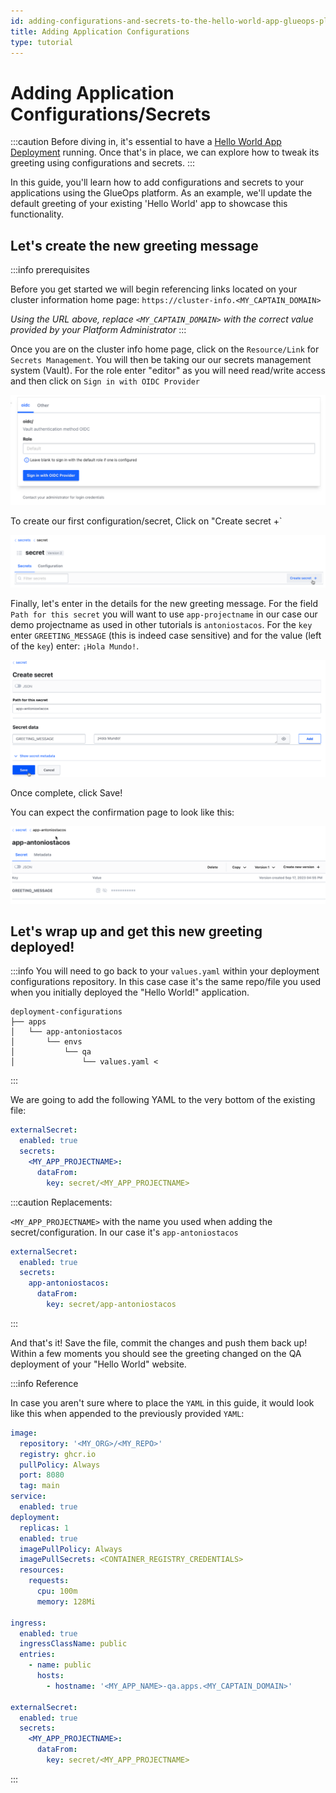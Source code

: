 ```yaml
---
id: adding-configurations-and-secrets-to-the-hello-world-app-glueops-platform
title: Adding Application Configurations
type: tutorial
---
```


# Adding Application Configurations/Secrets
:::caution
Before diving in, it's essential to have a [Hello World App Deployment](../deploy-applications/deploy-hello-world-to-glueops) running. Once that's in place, we can explore how to tweak its greeting using configurations and secrets.
:::

In this guide, you'll learn how to add configurations and secrets to your applications using the GlueOps platform. As an example, we'll update the default greeting of your existing 'Hello World' app to showcase this functionality.

## Let's create the new greeting message

:::info prerequisites

Before you get started we will begin referencing links located on your cluster information home page:
  `https://cluster-info.<MY_CAPTAIN_DOMAIN>`

_Using the URL above, replace `<MY_CAPTAIN_DOMAIN>` with the correct value provided by your Platform Administrator_
:::

Once you are on the cluster info home page, click on the `Resource/Link` for `Secrets Management`. You will then be taking our our secrets management system (Vault). For the role enter "editor" as you will need read/write access and then click on `Sign in with OIDC Provider`

![Alt text](./images/login.png)

To create our first configuration/secret, Click on "Create secret +`

![Alt text](./images/create-secret.png)

Finally, let's enter in the details for the new greeting message. For the field `Path for this secret` you will want to use `app-projectname` in our case our demo projectname as used in other tutorials is `antoniostacos`.
For the `key` enter `GREETING_MESSAGE` (this is indeed case sensitive) and for the value (left of the `key`) enter: `¡Hola Mundo!`. 

![Alt text](./images/create-secret-greeting-message.png)

Once complete, click Save!

You can expect the confirmation page to look like this:

![Alt text](./images/saved-secret.png)

## Let's wrap up and get this new greeting deployed!

:::info
You will need to go back to your `values.yaml` within your deployment configurations repository. In this case case it's the same repo/file you used when you initially deployed the "Hello World!" application.

```
deployment-configurations
├── apps
│   └── app-antoniostacos
│       └── envs
│           └── qa
│               └── values.yaml <
```
:::


We are going to add the following YAML to the very bottom of the existing file:

```yaml
externalSecret:
  enabled: true
  secrets:   
    <MY_APP_PROJECTNAME>:
      dataFrom:
        key: secret/<MY_APP_PROJECTNAME>
```

:::caution Replacements:

 `<MY_APP_PROJECTNAME>` with the name you used when adding the secret/configuration. In our case it's `app-antoniostacos`


```yaml
externalSecret:
  enabled: true
  secrets:   
    app-antoniostacos:
      dataFrom:
        key: secret/app-antoniostacos
```
:::

And that's it! Save the file, commit the changes and push them back up! Within a few moments you should see the greeting changed on the QA deployment of your "Hello World" website.

:::info Reference

In case you aren't sure where to place the `YAML` in this guide, it would look like this when appended to the previously provided `YAML`:


```yaml
image:
  repository: '<MY_ORG>/<MY_REPO>'
  registry: ghcr.io
  pullPolicy: Always
  port: 8080
  tag: main
service:
  enabled: true
deployment:
  replicas: 1
  enabled: true
  imagePullPolicy: Always
  imagePullSecrets: <CONTAINER_REGISTRY_CREDENTIALS>
  resources:
    requests:
      cpu: 100m
      memory: 128Mi

ingress:
  enabled: true
  ingressClassName: public
  entries:
    - name: public
      hosts:
        - hostname: '<MY_APP_NAME>-qa.apps.<MY_CAPTAIN_DOMAIN>'

externalSecret:
  enabled: true
  secrets:   
    <MY_APP_PROJECTNAME>:
      dataFrom:
        key: secret/<MY_APP_PROJECTNAME>
```
:::

